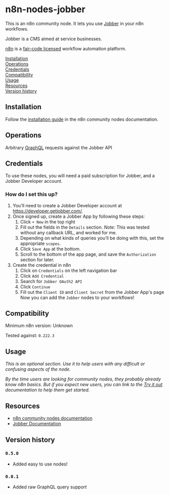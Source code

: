 # n8n-nodes-jobber

This is an n8n community node. It lets you use [Jobber](https://getjobber.com) in your n8n workflows.

Jobber is a CMS aimed at service businesses.

[n8n](https://n8n.io/) is a [fair-code licensed](https://docs.n8n.io/reference/license/) workflow automation platform.

[Installation](#installation)  
[Operations](#operations)  
[Credentials](#credentials)  <!-- delete if no auth needed -->  
[Compatibility](#compatibility)  
[Usage](#usage)  <!-- delete if not using this section -->  
[Resources](#resources)  
[Version history](#version-history)  <!-- delete if not using this section -->

## Installation

Follow the [installation guide](https://docs.n8n.io/integrations/community-nodes/installation/) in the n8n community nodes documentation.

## Operations

Arbitrary [GraphQL](https://graphql.org/) requests against the Jobber API

## Credentials

To use these nodes, you will need a paid subscription for Jobber, and a Jobber Developer account.

### How do I set this up?

1. You'll need to create a Jobber Developer account at https://developer.getjobber.com/.
2. Once signed up, create a Jobber App by following these steps:
   1. Click `+ New` in the top right
   2. Fill out the fields in the `Details` section. *Note*: This was tested without any callback URL, and worked for me.
   3. Depending on what kinds of queries you'll be doing with this, set the appropriate `scopes`.
   4. Click `Save App` at the bottom.
   5. Scroll to the bottom of the app page, and save the `Authorization` section for later.
3. Create the credential in n8n
   1. Click on `Credentials` on the left navigation bar
   2. Click `Add Credential`
   3. Search for `Jobber OAuth2 API`
   4. Click `Continue`
   5. Fill out the `Client ID` and `Client Secret` from the Jobber App's page
Now you can add the `Jobber` nodes to your workflows!

## Compatibility

Minimum n8n version: Unknown

Tested against: `0.222.3`

## Usage

_This is an optional section. Use it to help users with any difficult or confusing aspects of the node._

_By the time users are looking for community nodes, they probably already know n8n basics. But if you expect new users, you can link to the [Try it out](https://docs.n8n.io/try-it-out/) documentation to help them get started._

## Resources

* [n8n community nodes documentation](https://docs.n8n.io/integrations/community-nodes/)
* [Jobber Documentation](https://developer.getjobber.com/docs/)

## Version history

### `0.5.0`
* Added easy to use nodes!

### `0.0.1`
* Added raw GraphQL query support
